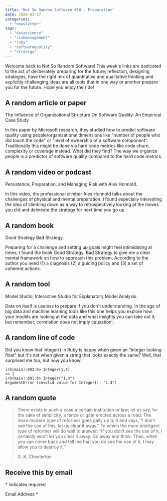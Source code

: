 ```yaml
---
title: "Not So Random Software #18 - Preparation"
date: 2020-03-17
categories: 
  - "newsletter"
tags: 
  - "datascience"
  - "riskmanagement"
  - "ruby"
  - "softwarequality"
  - "strategy"
---
```


Welcome back to Not So Random Software! This week's links are dedicated to the act of deliberately preparing for the future; reflection, designing strategies, have the right mix of quantitative and qualitative thinking and explicitly challenging ideas are all tools that in one way or another prepare you for the future. Hope you enjoy the ride!

## A random article or paper

The Influence of Organizational Structure On Software Quality: An Empirical Case Study

In this paper by Microsoft research, they studied how to predict software quality using people/organizational dimensions like "number of people who did touch the code" or "level of ownership of a software component". Traditionally this might be done via hard code metrics like code churn, complexity or coverage instead. What did they find? The way we organize people is a predictor of software quality compared to the hard code metrics.

## A random video or podcast

Persistence, Preparation, and Managing Risk with Alex Honnold.

In this video, the professional climber Alex Honnold talks about the challenges of physical and mental preparation. I found especially interesting the idea of climbing down as a way to retrospectively looking at the moves you did and delineate the strategy for next time you go up.

## A random book

Good Strategy Bad Strategy.

Preparing for a challenge and setting up goals might feel intimidating at times; I found the book Good Strategy, Bad Strategy to give me a clear mental framework on how to approach this problem. According to the author you need (1) a diagnosis (2) a guiding policy and (3) a set of coherent actions.

## A random tool

Model Studio; Interactive Studio for Explanatory Model Analysis.

Data on itself is useless to prepare if you don't understanding. In the age of big data and machine learning tools like this one helps you explore how your models are looking at the data and what insights you can take out it; but remember, correlation does not imply causation!.

## A random line of code

Did you know that Integer() in Ruby is happy when given an "integer looking float" but it's not when given a string that looks exactly the same? Well, that surprised me too, but now you know!

```
irb(main):002:0> Integer(1.4)
=> 1
irb(main):001:0> Integer("1.4")
ArgumentError (invalid value for Integer(): "1.4")
```

## A random quote

> There exists in such a case a certain institution or law; let us say, for the sake of simplicity, a fence or gate erected across a road. The more modern type of reformer goes gaily up to it and says, “I don’t see the use of this; let us clear it away.” To which the more intelligent type of reformer will do well to answer: “If you don’t see the use of it, I certainly won’t let you clear it away. Go away and think. Then, when you can come back and tell me that you do see the use of it, I may allow you to destroy it.”
> 
> G. K. Chesterton

## Receive this by email

\* indicates required

Email Address \*  
  

<script type="text/javascript" src="//s3.amazonaws.com/downloads.mailchimp.com/js/mc-validate.js"></script>

<script type="text/javascript">(function($) {window.fnames = new Array(); window.ftypes = new Array();fnames[0]='EMAIL';ftypes[0]='email';fnames[1]='FNAME';ftypes[1]='text';fnames[2]='LNAME';ftypes[2]='text';fnames[3]='ADDRESS';ftypes[3]='address';fnames[4]='PHONE';ftypes[4]='phone';fnames[5]='BIRTHDAY';ftypes[5]='birthday';}(jQuery));var $mcj = jQuery.noConflict(true);</script>
